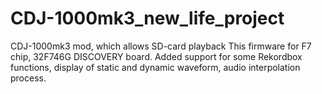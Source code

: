 # CDJ-1000mk3_new_life_project
CDJ-1000mk3 mod, which allows SD-card playback
This firmware for F7 chip, 32F746G DISCOVERY board.
Added support for some Rekordbox functions, display of static and dynamic waveform, audio interpolation process. 
